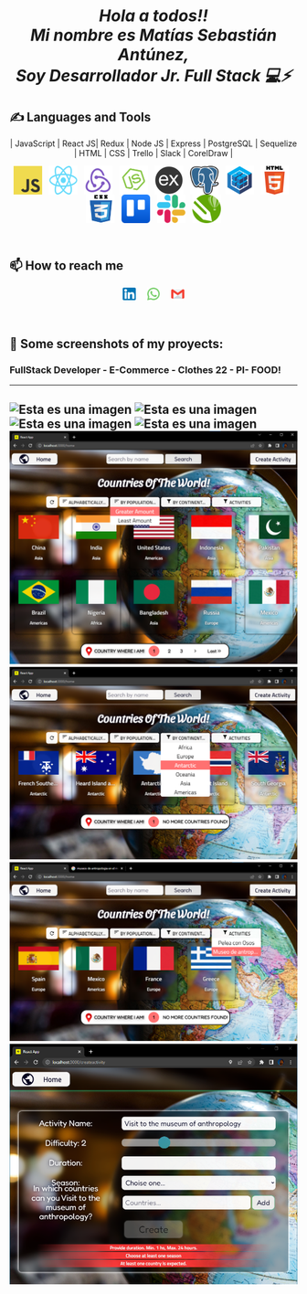    <h1>
   <i>
 <p align="center">Hola a todos!! <br/>
               Mi nombre es Matías Sebastián Antúnez, <br/>
                  Soy Desarrollador Jr. Full Stack 💻⚡</p>
                  </i>
</h1>

## ✍ Languages and Tools
<p align="center">
| JavaScript | React JS| Redux | Node JS | Express | PostgreSQL | Sequelize | HTML | CSS | Trello | Slack | CorelDraw |
</p>
<p align="center">
  <img src="./assets/img/javascript.png" width="50" height="50" align="center"/>
    &nbsp;
  <img src="./assets/img/react.png" width="50" height="50" align="center"/>
    &nbsp;
  <img src="./assets/img/redux.png" width="50" height="50" align="center"/>
    &nbsp;
  <img src="./assets/img/nodejs.png" width="50" height="50" align="center"/>
    &nbsp;
  <img src="./assets/img/express.png" width="50" height="50" align="center"/>
    &nbsp;
  <img src="./assets/img/postgresql.png" width="50" height="50" align="center"/>
    &nbsp;
  <img src="./assets/img/sequelize.png" width="50" height="50" align="center"/>
    &nbsp;
  <img src="./assets/img/html5.png" width="50" height="50" align="center"/>
    &nbsp;
  <img src="./assets/img/css.png" width="50" height="50" align="center"/>
    &nbsp;
  <img src="./assets/img/trello.png" width="50" height="50" align="center"/>
    &nbsp;
  <img src="./assets/img/slack.png" width="50" height="50" align="center"/>
    &nbsp;
  <img src="./assets/img/coreldraw.png" width="50" height="50" align="center"/>
</p>
&nbsp;
&nbsp;

## 📫 How to reach me
<p align="center">
<a href="https://www.linkedin.com/in/matias-sebastian-antunez" >
    <img width="4.5%" src="./assets/img/li.png"></a>
    &nbsp;&nbsp;&nbsp;
<a href="https://wa.me/542616346629" >
    <img width="4.5%" src="./assets/img/wa.png"></a>
    &nbsp;&nbsp;&nbsp;
<a href="mailto:matias.antunez410@gmail.com" >
    <img width="4.5%" src="./assets/img/gmail.png"></a>
</p>

&nbsp;
&nbsp;
<!-- 
[![Llamil's GitHub stats](https://github-readme-stats.vercel.app/api?username=llamagustin)](https://github.com/anuraghazra/github-readme-stats) -->

## 📌 Some screenshots of my proyects:
### FullStack Developer - E-Commerce - Clothes 22 - PI- FOOD!
---
![Esta es una imagen](./assets/projects/Captura.PNG.png)
![Esta es una imagen](./assets/projects/Captura2.PNG.png)
![Esta es una imagen](./assets/projects/Captura3.PNG.png)
![Esta es una imagen](./assets/projects/Captura4.PNG.png)
![Esta es una imagen](./assets/projects/00.png)
![Esta es una imagen](./assets/projects/0.png)
![Esta es una imagen](./assets/projects/1.png)
![Esta es una imagen](./assets/projects/2.png)
---
